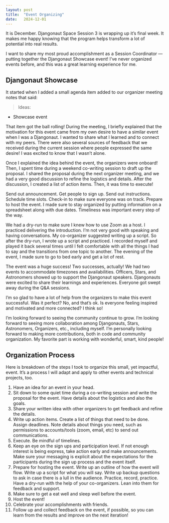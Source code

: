 ```yaml
---
layout: post
title:  "Event Organizing"
date:   2024-12-01
---
```


It is December. Djangonaut Space Session 3 is wrapping up it’s final week. It makes me happy knowing that the program helps transform a lot of potential into real results.

I want to share my most proud accomplishment as a Session Coordinator — putting together the Djangonaut Showcase event! I’ve never organized events before, and this was a great learning experience for me.

## Djangonaut Showcase

It started when I added a small agenda item added to our organizer meeting notes that said:

> Ideas:
- Showcase event
>

That item got the ball rolling! During the meeting, I briefly explained that the motivation for this event came from my own desire to have a similar event when I was a Djangonaut. I wanted to share what I learned and to connect with my peers. There were also several sources of feedback that we received during the current session where people expressed the same desire! I was excited to know that I wasn’t alone.

Once I explained the idea behind the event, the organizers were onboard! Then, I spent time during a weekend co-writing session to draft up the proposal. I shared the proposal during the next organizer meeting, and we had a very good discussion to refine the logistics and details. After the discussion, I created a list of action items. Then, it was time to execute!

Send out announcement. Get people to sign up. Send out instructions. Schedule time slots. Check-in to make sure everyone was on track. Prepare to host the event. I made sure to stay organized by putting information on a spreadsheet along with due dates. Timeliness was important every step of the way.

We had a dry-run to make sure I knew how to use Zoom as a host. I practiced delivering the introduction. I’m not very good with speaking and having conversations. My co-organizer suggested writing up a script. So after the dry-run, I wrote up a script and practiced. I recorded myself and played it back several times until I felt comfortable with all the things I had to say and the transitions from one topic to another. The evening of the event, I made sure to go to bed early and get a lot of rest.

The event was a huge success! Two successes, actually! We had two events to accommodate timezones and availabilities. Officers, Stars, and Astronomers showed up to support the Djangonaut speakers. Djangonauts were excited to share their learnings and experiences. Everyone got swept away during the Q&A sessions.

I’m so glad to have a lot of help from the organizers to make this event successful. Was it perfect? No, and that’s ok. Is everyone feeling inspired and motivated and more connected? I think so!

I’m looking forward to seeing the community continue to grow. I’m looking forward to seeing more collaboration among Djangonauts, Stars, Astronomers, Organizers, etc., including myself. I’m personally looking forward to making more contributions, both in code and community organization. My favorite part is working with wonderful, smart, kind people!

## Organization Process

Here is breakdown of the steps I took to organize this small, yet impactful, event. It’s a process I will adapt and apply to other events and technical projects, too.

1. Have an idea for an event in your head.
2. Sit down to some quiet time during a co-writing session and write the proposal for the event. Have details about the logistics and also the goals.
3. Share your written idea with other organizers to get feedback and refine the details.
4. Write up action items. Create a list of things that need to be done. Assign deadlines. Note details about things you need, such as permissions to accounts/tools (zoom, email, etc) to send out communications.
5. Execute. Be mindful of timelines.
6. Keep an eye on the sign ups and participation level. If not enough interest is being express, take action early and make announcements. Make sure your messaging is explicit about the expectations for the participants during the sign up process and the event itself.
7. Prepare for hosting the event. Write up an outline of how the event will flow. Write up a script for what you will say. Write up backup questions to ask in case there is a lull in the audience. Practice, record, practice. Have a dry-run with the help of your co-organizers. Lean into them for feedback and support.
8. Make sure to get a eat well and sleep well before the event.
9. Host the event!
10. Celebrate your accomplishments with friends.
11. Follow up and collect feedback on the event, if possible, so you can learn from the results and improve on the next iteration!
